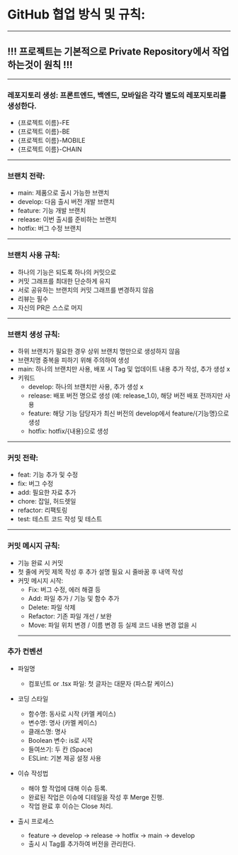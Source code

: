 # GitHub 협업 방식 및 규칙:
---
## !!! 프로젝트는 기본적으로 Private Repository에서 작업하는것이 원칙 !!!
---
### 레포지토리 생성: 프론트엔드, 백엔드, 모바일은 각각 별도의 레포지토리를 생성한다.
 * {프로젝트 이름}-FE
 * {프로젝트 이름}-BE
 * {프로젝트 이름}-MOBILE
 * {프로젝트 이름}-CHAIN
---
### 브랜치 전략:
 * main: 제품으로 출시 가능한 브랜치
 * develop: 다음 출시 버전 개발 브랜치
 * feature: 기능 개발 브랜치
 * release: 이번 출시를 준비하는 브랜치
 * hotfix: 버그 수정 브랜치
---
### 브랜치 사용 규칙:
 * 하나의 기능은 되도록 하나의 커밋으로
 * 커밋 그래프를 최대한 단순하게 유지
 * 서로 공유하는 브랜치의 커밋 그래프를 변경하지 않음
 * 리뷰는 필수
 * 자신의 PR은 스스로 머지
---
### 브랜치 생성 규칙: 
 * 하위 브랜치가 필요한 경우 상위 브랜치 명만으로 생성하지 않음
 * 브랜치명 중복을 피하기 위해 주의하여 생성
 * main: 하나의 브랜치만 사용, 배포 시 Tag 및 업데이트 내용 추가 작성, 추가 생성 x
 * 키워드
   * develop: 하나의 브랜치만 사용, 추가 생성 x
   * release: 배포 버전 명으로 생성 (예: release_1.0), 해당 버전 배포 전까지만 사용
   * feature: 해당 기능 담당자가 최신 버전의 develop에서 feature/{기능명}으로 생성
   * hotfix: hotfix/{내용}으로 생성
---
### 커밋 전략:
 * feat: 기능 추가 및 수정
 * fix: 버그 수정
 * add: 필요한 자료 추가
 * chore: 잡일, 허드렛일
 * refactor: 리팩토링
 * test: 테스트 코드 작성 및 테스트
---
### 커밋 메시지 규칙:
 * 기능 완료 시 커밋
 * 첫 줄에 커밋 제목 작성 후 추가 설명 필요 시 줄바꿈 후 내역 작성
 * 커밋 메시지 시작:
   * Fix: 버그 수정, 에러 해결 등
   * Add: 파일 추가 / 기능 및 함수 추가
   * Delete: 파일 삭제
   * Refactor: 기존 파일 개선 / 보완
   * Move: 파일 위치 변경 / 이름 변경 등 실제 코드 내용 변경 없을 시
   ---
  ### 추가 컨벤션
 * 파일명
   * 컴포넌트 or .tsx 파일: 첫 글자는 대문자 (파스칼 케이스)
 * 코딩 스타일
   * 함수명: 동사로 시작 (카멜 케이스)
   * 변수명: 명사 (카멜 케이스)
   * 클래스명: 명사
   * Boolean 변수: is로 시작
   * 들여쓰기: 두 칸 (Space)
   * ESLint: 기본 제공 설정 사용

* 이슈 작성법
   * 해야 할 작업에 대해 이슈 등록.
   * 완료된 작업은 이슈에 디테일을 작성 후 Merge 진행.
   * 작업 완료 후 이슈는 Close 처리.
* 출시 프로세스
   * feature -> develop -> release -> hotfix -> main -> develop
   * 출시 시 Tag를 추가하여 버전을 관리한다.




   
